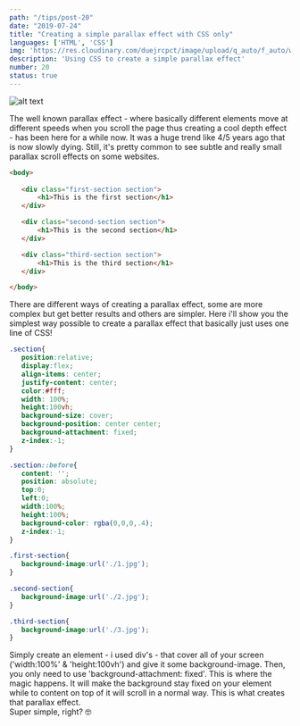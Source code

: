 ```yaml
---
path: "/tips/post-20"
date: "2019-07-24"
title: "Creating a simple parallax effect with CSS only"
languages: ['HTML', 'CSS']
img: 'https://res.cloudinary.com/duejrcpct/image/upload/q_auto/f_auto/w_1000/v1586629753/tips/20-1_hcsfnj.jpg'
description: 'Using CSS to create a simple parallax effect'
number: 20
status: true
---
```


![alt text](https://res.cloudinary.com/duejrcpct/image/upload/q_auto/v1588576284/tips/20-2_bib4rt.gif "Simple parallax effect")

The well known parallax effect - where basically different elements move at different speeds when you scroll the page thus creating a cool depth effect - has been here for a while now. It was a huge trend like 4/5 years ago that is now slowly dying. Still, it's pretty common to see subtle and really small parallax scroll effects on some websites.

 ```html
<body>
        
    <div class="first-section section">
        <h1>This is the first section</h1>
    </div>

    <div class="second-section section">
        <h1>This is the second section</h1>
    </div>

    <div class="third-section section">
        <h1>This is the third section</h1>
    </div>

</body>
 ```

There are different ways of creating a parallax effect, some are more complex but get better results and others are simpler. Here i'll show you the simplest way possible to create a parallax effect that basically just uses one line of CSS!

 ```css
.section{
    position:relative;
    display:flex;
    align-items: center;
    justify-content: center;
    color:#fff;
    width: 100%;
    height:100vh;
    background-size: cover;
    background-position: center center;
    background-attachment: fixed;
    z-index:-1;
}

.section::before{
    content: '';
    position: absolute;
    top:0;
    left:0;
    width:100%;
    height:100%;
    background-color: rgba(0,0,0,.4);
    z-index:-1;
}

.first-section{
    background-image:url('./1.jpg');
}

.second-section{
    background-image:url('./2.jpg');
}

.third-section{
    background-image:url('./3.jpg');
}

 ```  
Simply create an element - i used div's - that cover all of your screen ('width:100%' & 'height:100vh') and give it some background-image. Then, you only need to use 'background-attachment: fixed'. This is where the magic happens. It will make the background stay fixed on your element while to content on top of it will scroll in a normal way. This is what creates that parallax effect.  
Super simple, right? 🤓